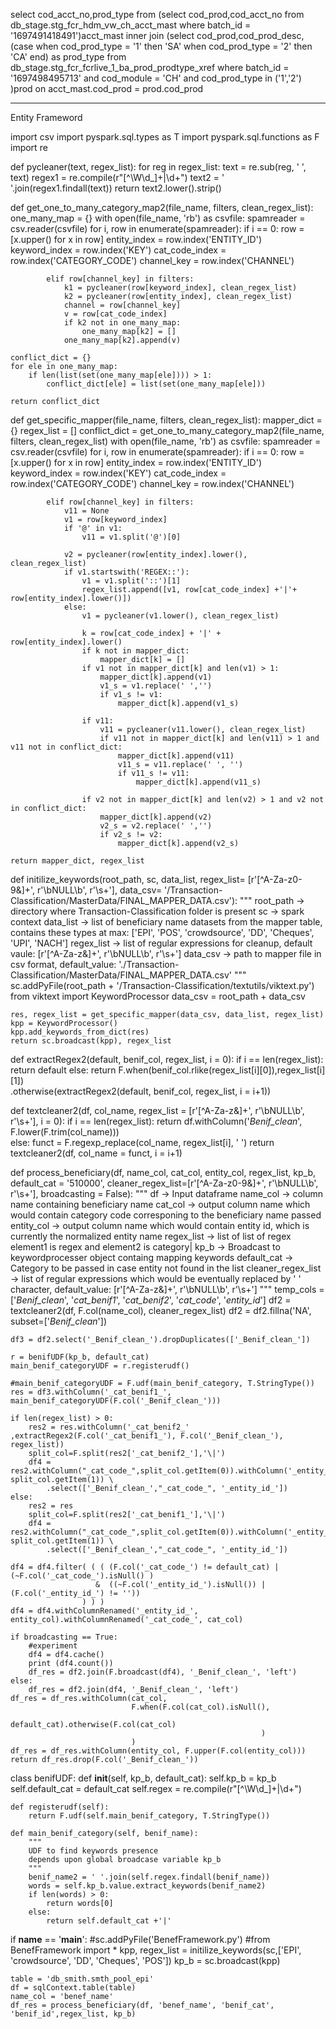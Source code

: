 select cod_acct_no,prod_type from
(select cod_prod,cod_acct_no from db_stage.stg_fcr_hdm_vw_ch_acct_mast
where batch_id = '1697491418491')acct_mast
inner join
(select cod_prod,cod_prod_desc,
(case when cod_prod_type = '1' then 'SA'
     when cod_prod_type = '2' then 'CA' end) as prod_type
from db_stage.stg_fcr_fcrlive_1_ba_prod_prodtype_xref
where batch_id = '1697498495713' and cod_module = 'CH' and cod_prod_type in ('1','2')
)prod
on acct_mast.cod_prod = prod.cod_prod

-------------------------------------------------------------

Entity Frameword 

import csv
import pyspark.sql.types as T
import pyspark.sql.functions as F
import re

def pycleaner(text, regex_list):
    for reg in regex_list:
        text = re.sub(reg, ' ', text)
    regex1 = re.compile(r"[^\W\d_]+|\d+")
    text2 = ' '.join(regex1.findall(text))
    return text2.lower().strip()


def get_one_to_many_category_map2(file_name, filters, clean_regex_list):
    one_many_map = {}
    with open(file_name, 'rb') as csvfile:
        spamreader = csv.reader(csvfile)
        for i, row in enumerate(spamreader):
            if i == 0:
                row = [x.upper() for x in row]
                entity_index = row.index('ENTITY_ID')
                keyword_index = row.index('KEY')
                cat_code_index = row.index('CATEGORY_CODE')
                channel_key = row.index('CHANNEL')
            
            elif row[channel_key] in filters:
                k1 = pycleaner(row[keyword_index], clean_regex_list)
                k2 = pycleaner(row[entity_index], clean_regex_list)
                channel = row[channel_key]
                v = row[cat_code_index]
                if k2 not in one_many_map:
                    one_many_map[k2] = []
                one_many_map[k2].append(v)
    
    conflict_dict = {}
    for ele in one_many_map:
        if len(list(set(one_many_map[ele]))) > 1:
            conflict_dict[ele] = list(set(one_many_map[ele]))

    return conflict_dict            
    

def get_specific_mapper(file_name, filters, clean_regex_list):
    mapper_dict = {}
    regex_list = []
    conflict_dict = get_one_to_many_category_map2(file_name, filters, clean_regex_list)
    with open(file_name, 'rb') as csvfile:
        spamreader = csv.reader(csvfile)
        for i, row in enumerate(spamreader):
            if i == 0:
                row = [x.upper() for x in row]
                entity_index = row.index('ENTITY_ID')
                keyword_index = row.index('KEY')
                cat_code_index = row.index('CATEGORY_CODE')
                channel_key = row.index('CHANNEL')
            
            elif row[channel_key] in filters:
                v11 = None
                v1 = row[keyword_index]
                if '@' in v1:
                    v11 = v1.split('@')[0]
                
                v2 = pycleaner(row[entity_index].lower(), clean_regex_list)
                if v1.startswith('REGEX::'):
                    v1 = v1.split('::')[1]
                    regex_list.append([v1, row[cat_code_index] +'|'+ row[entity_index].lower()])
                else:
                    v1 = pycleaner(v1.lower(), clean_regex_list)
                    
                    k = row[cat_code_index] + '|' + row[entity_index].lower()
                    if k not in mapper_dict:
                        mapper_dict[k] = []
                    if v1 not in mapper_dict[k] and len(v1) > 1:
                        mapper_dict[k].append(v1)
                        v1_s = v1.replace(' ','')
                        if v1_s != v1:
                            mapper_dict[k].append(v1_s)
                        
                    if v11:
                        v11 = pycleaner(v11.lower(), clean_regex_list)
                        if v11 not in mapper_dict[k] and len(v11) > 1 and v11 not in conflict_dict:
                            mapper_dict[k].append(v11)
                            v11_s = v11.replace(' ', '')
                            if v11_s != v11:
                                mapper_dict[k].append(v11_s)
                    
                    if v2 not in mapper_dict[k] and len(v2) > 1 and v2 not in conflict_dict:
                        mapper_dict[k].append(v2)
                        v2_s = v2.replace(' ','')
                        if v2_s != v2:
                            mapper_dict[k].append(v2_s)
                        
    return mapper_dict, regex_list

def initilize_keywords(root_path, sc, data_list, regex_list= [r'[^A-Za-z0-9\&]+', r'\bNULL\b', r'\s+'], data_csv= '/Transaction-Classification/MasterData/FINAL_MAPPER_DATA.csv'):
    """
    root_path -> directory where Transaction-Classification folder is present
    sc -> spark context
    data_list -> list of beneficiary name datasets from the mapper table, contains these types at max: ['EPI', 'POS', 'crowdsource', 'DD', 'Cheques', 'UPI', 'NACH']
    regex_list -> list of regular expressions for cleanup, default vaule: [r'[^A-Za-z\&]+', r'\bNULL\b', r'\s+']
    data_csv -> path to mapper file in csv format, default_value: './Transaction-Classification/MasterData/FINAL_MAPPER_DATA.csv'
    """
    sc.addPyFile(root_path + '/Transaction-Classification/textutils/viktext.py')
    from viktext import KeywordProcessor
    data_csv = root_path + data_csv
    
    res, regex_list = get_specific_mapper(data_csv, data_list, regex_list)
    kpp = KeywordProcessor()
    kpp.add_keywords_from_dict(res)
    return sc.broadcast(kpp), regex_list

def extractRegex2(default, benif_col, regex_list,  i = 0):
    if i == len(regex_list):
        return default
    else:
        return F.when(benif_col.rlike(regex_list[i][0]),regex_list[i][1]) \
                .otherwise(extractRegex2(default, benif_col, regex_list, i = i+1))
        
def textcleaner2(df, col_name, regex_list = [r'[^A-Za-z\&]+', r'\bNULL\b', r'\s+'], i = 0):
    if i == len(regex_list):
        return df.withColumn('_Benif_clean_', F.lower(F.trim(col_name)))    
    else:
        funct = F.regexp_replace(col_name, regex_list[i], ' ')
        return textcleaner2(df, col_name = funct, i = i+1)
    
def process_beneficiary(df, name_col, cat_col, entity_col, regex_list, kp_b, default_cat = '510000',
                        cleaner_regex_list=[r'[^A-Za-z0-9\&]+', r'\bNULL\b', r'\s+'], broadcasting = False):
    """
    df -> Input dataframe
    name_col -> column name containing beneficiary name
    cat_col -> output column name which would contain category code corresponing to the beneficiary name passed
    entity_col -> output column name which would contain entity id, which is currently the normalized entity name
    regex_list -> list of list of regex element1 is regex and element2 is category|
    kp_b -> Broadcast to keywordprocesser object containg mapping keywords
    default_cat -> Category to be passed in case entity not found in the list
    cleaner_regex_list -> list of regular expressions which would be eventually replaced by ' ' character, default_value: [r'[^A-Za-z\&]+', r'\bNULL\b', r'\s+']
    """
    temp_cols = ['_Benif_clean_', '_cat_benif1_', '_cat_benif2_', '_cat_code_', '_entity_id_']
    df2 = textcleaner2(df, F.col(name_col), cleaner_regex_list)
    df2 = df2.fillna('NA', subset=['_Benif_clean_'])
    
    df3 = df2.select('_Benif_clean_').dropDuplicates(['_Benif_clean_'])
    
    r = benifUDF(kp_b, default_cat)
    main_benif_categoryUDF = r.registerudf()
    
    #main_benif_categoryUDF = F.udf(main_benif_category, T.StringType())
    res = df3.withColumn('_cat_benif1_', main_benif_categoryUDF(F.col('_Benif_clean_')))
    
    if len(regex_list) > 0:
        res2 = res.withColumn('_cat_benif2_' ,extractRegex2(F.col('_cat_benif1_'), F.col('_Benif_clean_'), regex_list))
        split_col=F.split(res2['_cat_benif2_'],'\|')
        df4 = res2.withColumn("_cat_code_",split_col.getItem(0)).withColumn('_entity_id_', split_col.getItem(1)) \
            .select(['_Benif_clean_',"_cat_code_", '_entity_id_'])
    else:
        res2 = res
        split_col=F.split(res2['_cat_benif1_'],'\|')
        df4 = res2.withColumn("_cat_code_",split_col.getItem(0)).withColumn('_entity_id_', split_col.getItem(1)) \
            .select(['_Benif_clean_',"_cat_code_", '_entity_id_'])
    
    df4 = df4.filter( ( ( (F.col('_cat_code_') != default_cat) | (~F.col('_cat_code_').isNull() ) 
                       &  ((~F.col('_entity_id_').isNull()) | (F.col('_entity_id_') != ''))
                    ) ) )
    df4 = df4.withColumnRenamed('_entity_id_', entity_col).withColumnRenamed('_cat_code_', cat_col)
    
    if broadcasting == True:
        #experiment
        df4 = df4.cache()
        print (df4.count())
        df_res = df2.join(F.broadcast(df4), '_Benif_clean_', 'left')
    else:
        df_res = df2.join(df4, '_Benif_clean_', 'left')
    df_res = df_res.withColumn(cat_col, 
                               F.when(F.col(cat_col).isNull(), 
                                      default_cat).otherwise(F.col(cat_col)
                                                            )
                               )
    df_res = df_res.withColumn(entity_col, F.upper(F.col(entity_col)))
    return df_res.drop(F.col('_Benif_clean_'))


class benifUDF:
    def __init__(self, kp_b, default_cat):
        self.kp_b = kp_b
        self.default_cat = default_cat
        self.regex = re.compile(r"[^\W\d_]+|\d+")
        
    def registerudf(self):
        return F.udf(self.main_benif_category, T.StringType())
    
    def main_benif_category(self, benif_name):
        """
        UDF to find keywords presence
        depends upon global broadcase variable kp_b
        """
        benif_name2 = ' '.join(self.regex.findall(benif_name))
        words = self.kp_b.value.extract_keywords(benif_name2)
        if len(words) > 0:
            return words[0]
        else:
            return self.default_cat +'|' 
        
if __name__ == '__main__':
    #sc.addPyFile('BenefFramework.py')
    #from BenefFramework import *
    kpp, regex_list = initilize_keywords(sc,['EPI', 'crowdsource', 'DD', 'Cheques', 'POS'])
    kp_b = sc.broadcast(kpp)
    
    table = 'db_smith.smth_pool_epi'
    df = sqlContext.table(table)
    name_col = 'benef_name'
    df_res = process_beneficiary(df, 'benef_name', 'benif_cat', 'benif_id',regex_list, kp_b)
